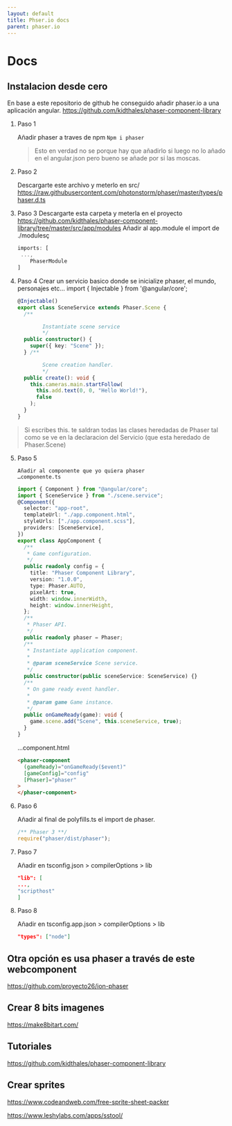 ```yaml
---
layout: default
title: Phser.io docs
parent: phaser.io
---
```


# Docs

## Instalacion desde cero

En base a este repositorio de github he conseguido añadir phaser.io a una aplicación angular.
https://github.com/kidthales/phaser-component-library

1. Paso 1

   Añadir phaser a traves de npm
   `Npm i phaser`

   > Esto en verdad no se porque hay que añadirlo si luego no lo añado en el angular.json pero bueno se añade por si las moscas.

2. Paso 2

   Descargarte este archivo y meterlo en src/
   https://raw.githubusercontent.com/photonstorm/phaser/master/types/phaser.d.ts

3. Paso 3
   Descargarte esta carpeta y meterla en el proyecto
   https://github.com/kidthales/phaser-component-library/tree/master/src/app/modules
   Añadir al app.module el import de ./modulesç

   ```typescript
   imports: [
    ...,
       PhaserModule
   ]
   ```

4. Paso 4
   Crear un servicio basico donde se inicialize phaser, el mundo, personajes etc…
   import { Injectable } from '@angular/core';

   ```typescript
   @Injectable()
   export class SceneService extends Phaser.Scene {
     /**
   
           Instantiate scene service
           */
     public constructor() {
       super({ key: "Scene" });
     } /**
   
           Scene creation handler.
           */
     public create(): void {
       this.cameras.main.startFollow(
         this.add.text(0, 0, "Hello World!"),
         false
       );
     }
   }
   ```

> Si escribes this. te saldran todas las clases heredadas de Phaser tal como se ve en la declaracion del Servicio (que esta heredado de Phaser.Scene)

5.  Paso 5

        Añadir al componente que yo quiera phaser
        …componente.ts

    ```typescript
    import { Component } from "@angular/core";
    import { SceneService } from "./scene.service";
    @Component({
      selector: "app-root",
      templateUrl: "./app.component.html",
      styleUrls: ["./app.component.scss"],
      providers: [SceneService],
    })
    export class AppComponent {
      /**
       * Game configuration.
       */
      public readonly config = {
        title: "Phaser Component Library",
        version: "1.0.0",
        type: Phaser.AUTO,
        pixelArt: true,
        width: window.innerWidth,
        height: window.innerHeight,
      };
      /**
       * Phaser API.
       */
      public readonly phaser = Phaser;
      /**
       * Instantiate application component.
       *
       * @param sceneService Scene service.
       */
      public constructor(public sceneService: SceneService) {}
      /**
       * On game ready event handler.
       *
       * @param game Game instance.
       */
      public onGameReady(game): void {
        game.scene.add("Scene", this.sceneService, true);
      }
    }
    ```

    ...component.html

    ```html
    <phaser-component
      (gameReady)="onGameReady($event)"
      [gameConfig]="config"
      [Phaser]="phaser"
    >
    </phaser-component>
    ```

6.  Paso 6

    Añadir al final de polyfills.ts el import de phaser.

    ```typescript
    /** Phaser 3 **/
    require("phaser/dist/phaser");
    ```

7.  Paso 7

    Añadir en tsconfig.json > compilerOptions > lib

    ```json
    "lib": [
    ...,
    "scripthost"
    ]
    ```

8.  Paso 8

    Añadir en tsconfig.app.json > compilerOptions > lib

    ```json
    "types": ["node"]
    ```

## Otra opción es usa phaser a través de este webcomponent

https://github.com/proyecto26/ion-phaser

## Crear 8 bits imagenes

https://make8bitart.com/

## Tutoriales

https://github.com/kidthales/phaser-component-library

## Crear sprites

https://www.codeandweb.com/free-sprite-sheet-packer

https://www.leshylabs.com/apps/sstool/
